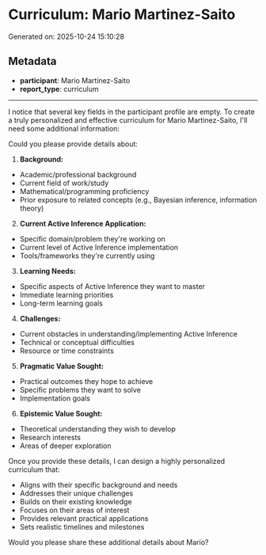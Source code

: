 # Curriculum: Mario Martinez-Saito

Generated on: 2025-10-24 15:10:28

## Metadata

- **participant**: Mario Martinez-Saito
- **report_type**: curriculum

---

I notice that several key fields in the participant profile are empty. To create a truly personalized and effective curriculum for Mario Martinez-Saito, I'll need some additional information:

Could you please provide details about:

1. **Background:**
- Academic/professional background
- Current field of work/study
- Mathematical/programming proficiency
- Prior exposure to related concepts (e.g., Bayesian inference, information theory)

2. **Current Active Inference Application:**
- Specific domain/problem they're working on
- Current level of Active Inference implementation
- Tools/frameworks they're currently using

3. **Learning Needs:**
- Specific aspects of Active Inference they want to master
- Immediate learning priorities
- Long-term learning goals

4. **Challenges:**
- Current obstacles in understanding/implementing Active Inference
- Technical or conceptual difficulties
- Resource or time constraints

5. **Pragmatic Value Sought:**
- Practical outcomes they hope to achieve
- Specific problems they want to solve
- Implementation goals

6. **Epistemic Value Sought:**
- Theoretical understanding they wish to develop
- Research interests
- Areas of deeper exploration

Once you provide these details, I can design a highly personalized curriculum that:
- Aligns with their specific background and needs
- Addresses their unique challenges
- Builds on their existing knowledge
- Focuses on their areas of interest
- Provides relevant practical applications
- Sets realistic timelines and milestones

Would you please share these additional details about Mario?
